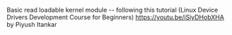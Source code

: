 Basic read loadable kernel module -- following this tutorial (Linux Device Drivers Development Course for Beginners) https://youtu.be/iSiyDHobXHA by Piyush Itankar
